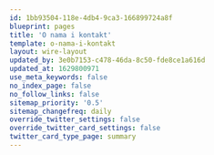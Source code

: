```yaml
---
id: 1bb93504-118e-4db4-9ca3-166899724a8f
blueprint: pages
title: 'O nama i kontakt'
template: o-nama-i-kontakt
layout: wire-layout
updated_by: 3e0b7153-c478-46da-8c50-fde8ce1a616d
updated_at: 1629800971
use_meta_keywords: false
no_index_page: false
no_follow_links: false
sitemap_priority: '0.5'
sitemap_changefreq: daily
override_twitter_settings: false
override_twitter_card_settings: false
twitter_card_type_page: summary
---
```

